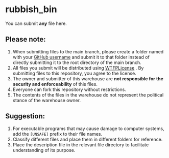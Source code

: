 rubbish_bin
===========

You can submit **any** file here.

Please note:
-----------

1. When submitting files to the main branch, please create a folder named with your <u>GitHub username</u> and submit it to that folder instead of directly submitting it to the root directory of the main branch.
2. All files you submit will be distributed using <u>WTFPLicense</u> . By submitting files to this repository, you agree to the license.
3. The owner and submitter of this warehouse are **not responsible for the security and enforceability** of this files.
4. Everyone can fork this repository without restrictions.
5. The contents of the files in the warehouse do not represent the political stance of the warehouse owner.

Suggestion:
-----------

1. For executable programs that may cause damage to computer systems, add the `[UNSAFE]` prefix to their file names.
2. Classify different files and place them in different folders for reference.
3.  Place the description file in the relevant file directory to facilitate understanding of its purpose.
